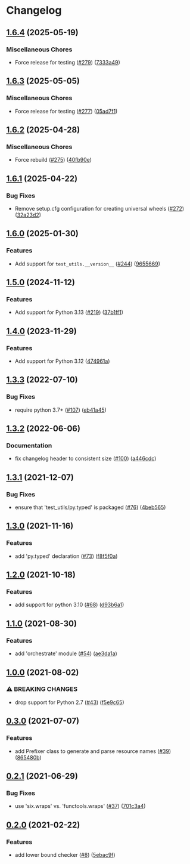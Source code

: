 # Changelog

## [1.6.4](https://github.com/googleapis/python-test-utils/compare/v1.6.3...v1.6.4) (2025-05-19)


### Miscellaneous Chores

* Force release for testing ([#279](https://github.com/googleapis/python-test-utils/issues/279)) ([7333a49](https://github.com/googleapis/python-test-utils/commit/7333a4904bab456e2274fb1dd2610c868dd331ed))

## [1.6.3](https://github.com/googleapis/python-test-utils/compare/v1.6.2...v1.6.3) (2025-05-05)


### Miscellaneous Chores

* Force release for testing ([#277](https://github.com/googleapis/python-test-utils/issues/277)) ([05ad7f1](https://github.com/googleapis/python-test-utils/commit/05ad7f162ff5dd0d03196e9d96eaa88112ddb1b6))

## [1.6.2](https://github.com/googleapis/python-test-utils/compare/v1.6.1...v1.6.2) (2025-04-28)


### Miscellaneous Chores

* Force rebuild ([#275](https://github.com/googleapis/python-test-utils/issues/275)) ([40fb90e](https://github.com/googleapis/python-test-utils/commit/40fb90e61f49e8e96b73cfe2c80133a5768b98c0))

## [1.6.1](https://github.com/googleapis/python-test-utils/compare/v1.6.0...v1.6.1) (2025-04-22)


### Bug Fixes

* Remove setup.cfg configuration for creating universal wheels ([#272](https://github.com/googleapis/python-test-utils/issues/272)) ([32a23d2](https://github.com/googleapis/python-test-utils/commit/32a23d2e434e133d2b16e4afed6b80890b544968))

## [1.6.0](https://github.com/googleapis/python-test-utils/compare/v1.5.0...v1.6.0) (2025-01-30)


### Features

* Add support for `test_utils.__version__` ([#244](https://github.com/googleapis/python-test-utils/issues/244)) ([9655669](https://github.com/googleapis/python-test-utils/commit/9655669de131cd7e0d67b3d6377f49063b5c2acb))

## [1.5.0](https://github.com/googleapis/python-test-utils/compare/v1.4.0...v1.5.0) (2024-11-12)


### Features

* Add support for Python 3.13 ([#219](https://github.com/googleapis/python-test-utils/issues/219)) ([37b1ff1](https://github.com/googleapis/python-test-utils/commit/37b1ff1c3473922a57b1858955e0efe94cca1db1))

## [1.4.0](https://github.com/googleapis/python-test-utils/compare/v1.3.3...v1.4.0) (2023-11-29)


### Features

* Add support for Python 3.12 ([474961a](https://github.com/googleapis/python-test-utils/commit/474961aa62ec598f8aa658b92032f1843a507116))

## [1.3.3](https://github.com/googleapis/python-test-utils/compare/v1.3.2...v1.3.3) (2022-07-10)


### Bug Fixes

* require python 3.7+ ([#107](https://github.com/googleapis/python-test-utils/issues/107)) ([eb41a45](https://github.com/googleapis/python-test-utils/commit/eb41a4549c218f3bed3f57acc78872ae0d0bf2bf))

## [1.3.2](https://github.com/googleapis/python-test-utils/compare/v1.3.1...v1.3.2) (2022-06-06)


### Documentation

* fix changelog header to consistent size ([#100](https://github.com/googleapis/python-test-utils/issues/100)) ([a446cdc](https://github.com/googleapis/python-test-utils/commit/a446cdcb4b9e32c7066da82e2e6cae4a6210d85a))

## [1.3.1](https://www.github.com/googleapis/python-test-utils/compare/v1.3.0...v1.3.1) (2021-12-07)


### Bug Fixes

* ensure that 'test_utils/py.typed' is packaged ([#76](https://www.github.com/googleapis/python-test-utils/issues/76)) ([4beb565](https://www.github.com/googleapis/python-test-utils/commit/4beb565a4063cb462dc44e469fb91212607016f3))

## [1.3.0](https://www.github.com/googleapis/python-test-utils/compare/v1.2.0...v1.3.0) (2021-11-16)


### Features

* add 'py.typed' declaration ([#73](https://www.github.com/googleapis/python-test-utils/issues/73)) ([f8f5f0a](https://www.github.com/googleapis/python-test-utils/commit/f8f5f0a194b2420b2fee1cf88ac50220d3ba1538))

## [1.2.0](https://www.github.com/googleapis/python-test-utils/compare/v1.1.0...v1.2.0) (2021-10-18)


### Features

* add support for python 3.10 ([#68](https://www.github.com/googleapis/python-test-utils/issues/68)) ([d93b6a1](https://www.github.com/googleapis/python-test-utils/commit/d93b6a11e3bfade2b29ab90ed3bc2c384beb01cd))

## [1.1.0](https://www.github.com/googleapis/python-test-utils/compare/v1.0.0...v1.1.0) (2021-08-30)


### Features

* add 'orchestrate' module ([#54](https://www.github.com/googleapis/python-test-utils/issues/54)) ([ae3da1a](https://www.github.com/googleapis/python-test-utils/commit/ae3da1ab4e7cbf268d6dce60cb467ca7ed6c2c89))

## [1.0.0](https://www.github.com/googleapis/python-test-utils/compare/v0.3.0...v1.0.0) (2021-08-02)


### ⚠ BREAKING CHANGES

* drop support for Python 2.7 ([#43](https://www.github.com/googleapis/python-test-utils/issues/43)) ([f5e9c65](https://www.github.com/googleapis/python-test-utils/commit/f5e9c6535481e1ed70fa5e356668e5b0695481e0))

## [0.3.0](https://www.github.com/googleapis/python-test-utils/compare/v0.2.1...v0.3.0) (2021-07-07)


### Features

* add Prefixer class to generate and parse resource names ([#39](https://www.github.com/googleapis/python-test-utils/issues/39)) ([865480b](https://www.github.com/googleapis/python-test-utils/commit/865480b5f62bf0db3b14000019a276aea102299d))

## [0.2.1](https://www.github.com/googleapis/python-test-utils/compare/v0.2.0...v0.2.1) (2021-06-29)


### Bug Fixes

* use 'six.wraps' vs. 'functools.wraps' ([#37](https://www.github.com/googleapis/python-test-utils/issues/37)) ([701c3a4](https://www.github.com/googleapis/python-test-utils/commit/701c3a41fcf0a63c2b8b689493fa2ae21304511b))

## [0.2.0](https://www.github.com/googleapis/python-test-utils/compare/v0.1.0...v0.2.0) (2021-02-22)


### Features

* add lower bound checker ([#8](https://www.github.com/googleapis/python-test-utils/issues/8)) ([5ebac9f](https://www.github.com/googleapis/python-test-utils/commit/5ebac9fb0ad005f8ea947c14dfca6de3c0d2cac9))
